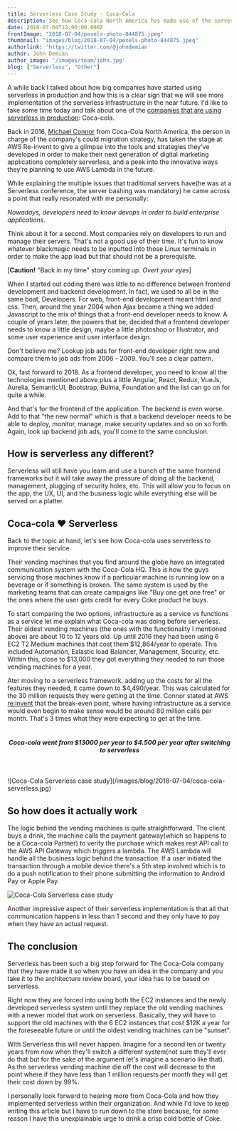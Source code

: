 ```yaml
---
title: Serverless Case Study - Coca-Cola
description: See how Coca-Cola North America has made use of the serverless framework
date: 2018-07-04T12:00:00.000Z
frontImage: "2018-07-04/pexels-photo-844875.jpeg"
thumbnail: "images/blog/2018-07-04/pexels-photo-844875.jpeg"
authorlink: 'https://twitter.com/@johndemian'
author: John Demian
author_image: '/images/team/john.jpg'
blog: ["Serverless", "Other"]
---
```


A while back I talked about how big companies have started using serverless in production and how this is a clear sign that we will see more implementation of the serverless infrastructure in the near future. I'd like to take some time today and talk about one of the <a href="https://dashbird.io/blog/companies-using-serverless-in-production/">companies that are using serverless in production</a>: Coca-cola.

Back in 2016, <a href="https://twitter.com/devatlanta">Michael Connor</a> from Coca-Cola North America, the person in charge of the company's could migration strategy, has taken the stage at AWS Re-invent to give a glimpse into the tools and strategies they’ve developed in order to make their next generation of digital marketing applications completely serverless, and a peek into the innovative ways they’re planning to use AWS Lambda in the future.

While explaining the multiple issues that traditional servers have(he was at a Serverless conference, the server bashing was mandatory) he came across a point that really resonated with me personally: 

<i>Nowadays, developers need to know devops in order to build enterprise applications.</i>

Think about it for a second. Most companies rely on developers to run and manage their servers. That's not a good use of their time. It's fun to know whatever blackmagic needs to be inputted into those Linux terminals in order to make the app load but that should not be a prerequisite.

[<strong>Caution!</strong> "Back in my time" story coming up. <i>Overt your eyes</i>]

When I started out coding there was little to no difference between frontend development and backend development. In fact, we used to all be in the same boat, Developers. For web, front-end development meant html and css. Then, around the year 2004 when Ajax became a thing we added Javascript to the mix of things that a front-end developer needs to know. A couple of years later, the powers that be, decided that a frontend developer needs to know a little design, maybe a little photoshop or Illustrator, and some user experience and user interface design.

Don't believe me? Lookup job ads for front-end developer right now and compare them to job ads from 2006 - 2009. You'll see a clear pattern.

Ok, fast forward to 2018. As a frontend developer, you need to know all the technologies mentioned above plus a little Angular, React, Redux, VueJs, Aurelia, SemanticUI, Bootstrap, Bulma, Foundation and the list can go on for quite a while.

And that's for the frontend of the application. The backend is even worse. Add to that "the new normal" which is that a backend developer needs to be able to deploy, monitor, manage, make security updates and so on so forth. Again, look up backend job ads, you'll come to the same conclusion.

<h2>How is serverless any different?</h2>

Serverless will still have you learn and use a bunch of the same frontend frameworks but it will take away the pressure of doing all the backend, management, plugging of security holes, etc. This will allow you to focus on the app, the UX, UI, and the business logic while everything else will be served on a platter.

<h2>Coca-cola ❤️ Serverless</h2>

Back to the topic at hand, let's see how Coca-cola uses serverless to improve their service.

Their vending machines that you find around the globe have an integrated communication system with the Coca-Cola HQ. This is how the guys servicing those machines know if a particular machine is running low on a beverage or if something is broken. The same system is used by the marketing teams that can create campaigns like "Buy one get one free" or the ones where the user gets credit for every Coke product he buys.

To start comparing the two options, infrastructure as a service vs functions as a service let me explain what Coca-cola was doing before serverless. Their oldest vending machines (the ones with the functionality I mentioned above) are about 10 to 12 years old. Up until 2016 they had been using 6 EC2 T2.Medium machines that cost them $12,864/year to operate. This included Automation, Ealastic load Balancer, Management, Security, etc. Within this, close to $13,000 they got everything they needed to run those vending machines for a year. 

Ater moving to a serverless framework, adding up the costs for all the features they needed, it came down to $4,490/year. This was calculated for the 30 million requests they were getting at the time. Connor stated at AWS <a href="https://reinvent.awsevents.com/">re:invent</a> that the break-even point, where having infrastructure as a service would even begin to make sense would be around 80 million calls per month. That's 3 times what they were expecting to get at the time.
</br><br>
<center><h4><i>Coca-cola went from $13000 per year to $4.500 per year after switching to serverless</i></h4></center>
<br><br>
![Coca-Cola Serverless case study](/images/blog/2018-07-04/coca-cola-serverless.jpg)

<h2>So how does it actually work</h2>

The logic behind the vending machines is quite straightforward. The client buys a drink, the machine calls the payment gateway(which so happens to be a Coca-cola Partner) to verify the purchase which makes rest API call to the AWS API Gateway which triggers a lambda. The AWS Lambda will handle all the business logic behind the transaction. If a user initiated the transaction through a mobile device there's a 5th step involved which is to do a push notification to their phone submitting the information to Android Pay or Apple Pay.

![Coca-Cola Serverless case study](/images/blog/2018-07-04/coca-cola-serverless-setup.jpg)

Another impressive aspect of their serverless implementation is that all that communication happens in less than 1 second and they only have to pay when they have an actual request.

<h2>The conclusion</h2>

Serverless has been such a big step forward for The Coca-Cola company that they have made it so when you have an idea in the company and you take it to the architecture review board, your idea has to be based on serverless. 

Right now they are forced into using both the EC2 instances and the newly developed serverless system until they replace the old vending machines with a newer model that work on serverless. Basically, they will have to support the old machines with the 6 EC2 instances that cost $12K a year for the foreseeable future or until the oldest vending machines can be "sunset". 

With Serverless this will never happen. Imagine for a second ten or twenty years from now when they'll switch a different system(not sure they'll ever do that but for the sake of the argument let's imagine a scenario like that). As the serverless vending machine die off the cost will decrease to the point where if they have less than 1 million requests per month they will get their cost down by 99%. 

I personally look forward to hearing more from Coca-Cola and how they implemented serverless within their organization. And while I'd love to keep writing this article but I have to run down to the store because, for some reason I have this unexplainable urge to drink a crisp cold bottle of Coke.
